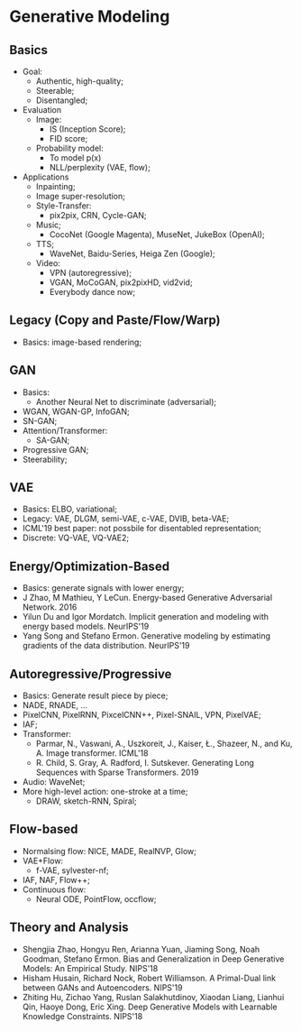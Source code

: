 # Generative Modeling

## Basics
- Goal:
	- Authentic, high-quality;
	- Steerable;
	- Disentangled;
- Evaluation
	- Image:
		- IS (Inception Score);
		- FID score;
	- Probability model:
		- To model p(x)
		- NLL/perplexity (VAE, flow);
- Applications
	- Inpainting;
	- Image super-resolution;
	- Style-Transfer:
		- pix2pix, CRN, Cycle-GAN;
	- Music;
		- CocoNet (Google Magenta), MuseNet, JukeBox (OpenAI);
	- TTS;
		- WaveNet, Baidu-Series, Heiga Zen (Google);
	- Video:
		- VPN (autoregressive);
		- VGAN, MoCoGAN, pix2pixHD, vid2vid;
		- Everybody dance now;

## Legacy (Copy and Paste/Flow/Warp)
- Basics: image-based rendering;

## GAN
- Basics:
	- Another Neural Net to discriminate (adversarial);
- WGAN, WGAN-GP, InfoGAN;
- SN-GAN;
- Attention/Transformer:
	- SA-GAN;
- Progressive GAN;
- Steerability;

## VAE
- Basics: ELBO, variational;
- Legacy: VAE, DLGM, semi-VAE, c-VAE, DVIB, beta-VAE;
- ICML'19 best paper: not possbile for disentabled representation;
- Discrete: VQ-VAE, VQ-VAE2;

## Energy/Optimization-Based
- Basics: generate signals with lower energy;
- J Zhao, M Mathieu, Y LeCun. Energy-based Generative Adversarial Network. 2016
- Yilun Du and Igor Mordatch. Implicit generation and modeling with energy based models. NeurIPS'19
- Yang Song and Stefano Ermon. Generative modeling by estimating gradients of the data distribution. NeurIPS'19

## Autoregressive/Progressive
- Basics: Generate result piece by piece;
- NADE, RNADE, ...
- PixelCNN, PixelRNN, PixcelCNN++, Pixel-SNAIL, VPN, PixelVAE;
- IAF;
- Transformer:
	- Parmar, N., Vaswani, A., Uszkoreit, J., Kaiser, Ł., Shazeer, N., and Ku, A. Image transformer. ICML'18
	- R. Child, S. Gray, A. Radford, I. Sutskever. Generating Long Sequences with Sparse Transformers. 2019
- Audio: WaveNet;
- More high-level action: one-stroke at a time;
	- DRAW, sketch-RNN, Spiral;

## Flow-based
- Normalsing flow: NICE, MADE, RealNVP, Glow;
- VAE+Flow:
	- f-VAE, sylvester-nf;
- IAF, NAF, Flow++;
- Continuous flow:
	- Neural ODE, PointFlow, occflow;

## Theory and Analysis
- Shengjia Zhao, Hongyu Ren, Arianna Yuan, Jiaming Song, Noah Goodman, Stefano Ermon. Bias and Generalization in Deep Generative Models: An Empirical Study. NIPS'18
- Hisham Husain, Richard Nock, Robert Williamson. A Primal-Dual link between GANs and Autoencoders. NIPS'19
- Zhiting Hu, Zichao Yang, Ruslan Salakhutdinov, Xiaodan Liang, Lianhui Qin, Haoye Dong, Eric Xing. Deep Generative Models with Learnable Knowledge Constraints. NIPS'18
